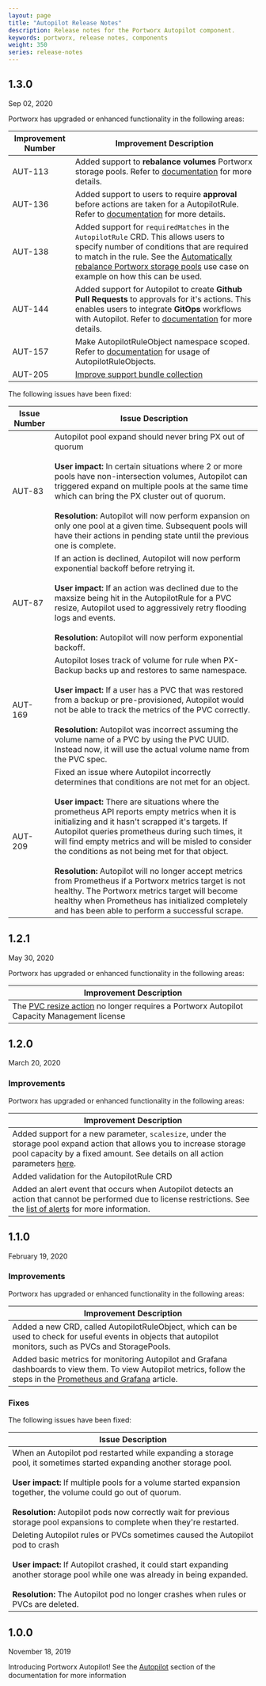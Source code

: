 ```yaml
---
layout: page
title: "Autopilot Release Notes"
description: Release notes for the Portworx Autopilot component.
keywords: portworx, release notes, components
weight: 350
series: release-notes
---
```


## 1.3.0

Sep 02, 2020

Portworx has upgraded or enhanced functionality in the following areas:

|**Improvement Number**|**Improvement Description**|
|----|----|
|AUT-113|Added support to **rebalance volumes** Portworx storage pools. Refer to [documentation](/portworx-install-with-kubernetes/autopilot/use-cases/rebalance-pool/) for more details.|
|AUT-136|Added support to users to require **approval** before actions are taken for a AutopilotRule. Refer to [documentation](/portworx-install-with-kubernetes/autopilot/how-to-use/approvals/) for more details.|
|AUT-138|Added support for `requiredMatches` in the `AutopilotRule` CRD. This allows users to specify number of conditions that are required to match in the rule. See the [Automatically rebalance Portworx storage pools](/portworx-install-with-kubernetes/autopilot/use-cases/rebalance-pool/) use case on example on how this can be used.|
|AUT-144|Added support for Autopilot to create **Github Pull Requests** to approvals for it's actions. This enables users to integrate **GitOps** workflows with Autopilot. Refer to [documentation](/portworx-install-with-kubernetes/autopilot/how-to-use/approvals/walkthrough-github/) for more details.|
|AUT-157|Make AutopilotRuleObject namespace scoped. Refer to [documentation](/portworx-install-with-kubernetes/autopilot/how-to-use/operate-and-troubleshoot/#get-recent-statuses-using-autopilotruleobjects) for usage of AutopilotRuleObjects.|
|AUT-205|[Improve support bundle collection](/portworx-install-with-kubernetes/autopilot/how-to-use/operate-and-troubleshoot/#collecting-a-support-bundle)|

The following issues have been fixed:

|**Issue Number**|**Issue Description**|
|----|----|
|AUT-83|Autopilot pool expand should never bring PX out of quorum<br/><br/>**User impact:** In certain situations where 2 or more pools have non-intersection volumes, Autopilot can triggered expand on multiple pools at the same time which can bring the PX cluster out of quorum.<br/><br/>**Resolution:** Autopilot will now perform expansion on only one pool at a given time. Subsequent pools will have their actions in pending state until the previous one is complete.|
|AUT-87|If an action is declined, Autopilot will now perform exponential backoff before retrying it.<br/><br/>**User impact:** If an action was declined due to the maxsize being hit in the AutopilotRule for a PVC resize, Autopilot used to aggressively retry flooding logs and events.<br/><br/>**Resolution:** Autopilot will now perform exponential backoff.|
|AUT-169|Autopilot loses track of volume for rule when PX-Backup backs up and restores to same namespace.<br/><br/>**User impact:** If a user has a PVC that was restored from a backup or pre-provisioned, Autopilot would not be able to track the metrics of the PVC correctly.<br/><br/>**Resolution:** Autopilot was incorrect assuming the volume name of a PVC by using the PVC UUID. Instead now, it will use the actual volume name from the PVC spec.|
|AUT-209|Fixed an issue where Autopilot incorrectly determines that conditions are not met for an object.<br/><br/>**User impact:** There are situations where the prometheus API reports empty metrics when it is initializing and it hasn't scrapped it's targets. If Autopilot queries prometheus during such times, it will find empty metrics and will be misled to consider the conditions as not being met for that object. <br/><br/>**Resolution:** Autopilot will no longer accept metrics from Prometheus if a Portworx metrics target is not healthy. The Portworx metrics target will become healthy when Prometheus has initialized completely and has been able to perform a successful scrape.|

## 1.2.1

May 30, 2020

Portworx has upgraded or enhanced functionality in the following areas:

|**Improvement Description**|
|----|
| The [PVC resize action](/portworx-install-with-kubernetes/autopilot/reference/#openstorage-io-action-volume-resize) no longer requires a Portworx Autopilot Capacity Management license |

## 1.2.0

March 20, 2020

### Improvements

Portworx has upgraded or enhanced functionality in the following areas:

|**Improvement Description**|
|----|
| Added support for a new parameter, `scalesize`, under the storage pool expand action that allows you to increase storage pool capacity by a fixed amount. See details on all action parameters [here](/portworx-install-with-kubernetes/autopilot/reference/#openstorage-io-action-storagepool-expand). |
| Added validation for the AutopilotRule CRD |
| Added an alert event that occurs when Autopilot detects an action that cannot be performed due to license restrictions. See the [list of alerts](/portworx-install-with-kubernetes/autopilot/reference/#autopilot-events) for more information. |

## 1.1.0

February 19, 2020

### Improvements

Portworx has upgraded or enhanced functionality in the following areas:

|**Improvement Description**|
|----|
| Added a new CRD, called AutopilotRuleObject, which can be used to check for useful events in objects that autopilot monitors, such as PVCs and StoragePools. |
| Added basic metrics for monitoring Autopilot and Grafana dashboards to view them. To view Autopilot metrics, follow the steps in the [Prometheus and Grafana](/portworx-install-with-kubernetes/operate-and-maintain-on-kubernetes/monitoring/monitoring-px-prometheusandgrafana.1/) article. |

### Fixes

The following issues have been fixed:

|**Issue Description**|
|----|
| When an Autopilot pod restarted while expanding a storage pool, it sometimes started expanding another storage pool.<br/><br/>**User impact:** If multiple pools for a volume started expansion together, the volume could go out of quorum.<br/><br/>**Resolution:** Autopilot pods now correctly wait for previous storage pool expansions to complete when they're restarted.|
| Deleting Autopilot rules or PVCs sometimes caused the Autopilot pod to crash<br/><br>**User impact:** If Autopilot crashed, it could start expanding another storage pool while one was already in being expanded.<br/><br/>**Resolution:** The Autopilot pod no longer crashes when rules or PVCs are deleted.|

## 1.0.0

November 18, 2019

Introducing Portworx Autopilot! See the [Autopilot](https://2.3.docs.portworx.com/portworx-install-with-kubernetes/autopilot/) section of the documentation for more information
